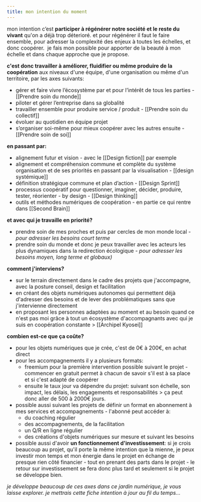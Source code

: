 ```yaml
---
title: mon intention du moment
---
```


mon intention c’est **participer à régénérer notre société et le reste du vivant** qu'on a déjà trop déterioré. et pour régénérer il faut le faire ensemble, pour adresser la complexité des enjeux à toutes les échelles, et donc coopérer. 
je fais mon possible pour apporter de la beauté à mon échelle et dans chaque approche que je propose.


**c'est donc travailler à améliorer, fluidifier ou même produire de la coopération** aux niveaux d'une équipe, d'une organisation ou même d'un territoire, par les axes suivants:

-   gérer et faire vivre l’écosystème par et pour l’intérêt de tous les parties - [[Prendre soin du monde]]
-   piloter et gérer l’entreprise dans sa globalité 
-   travailler ensemble pour produire service / produit - [[Prendre soin du collectif]]
-   évoluer au quotidien en équipe projet 
-   s’organiser soi-même pour mieux coopérer avec les autres ensuite - [[Prendre soin de soi]]


**en passant par:**

-   alignement futur et vision - avec le [[Design fiction]] par exemple
-   alignement et compréhension commune et complète du système organisation et de ses priorités en passant par la visualisation - [[design systémique]]
-   définition stratégique commune et plan d’action - [[Design Sprint]]
-   processus coopératif pour questionner, imaginer, décider, produire, tester, réorienter - by design - [[Design thinking]]
-   outils et méthodes numériques de coopération - en partie ce qui rentre dans [[Second Brain]]

**et avec qui je travaille en priorité?**

- prendre soin de mes proches et puis par cercles de mon monde local - *pour adresser les besoins court terme*
- prendre soin du monde et donc je peux travailler avec les acteurs les plus dynamiques dans la redirection écologique - *pour adresser les besoins moyen, long terme et globaux)*

**comment j'interviens?**

- sur le terrain directement dans le cadre des projets que j'accompagne, avec la posture conseil, design et facilitation
- en créant des objets numériques autonomes qui permettent déjà d'adresser des besoins et de lever des problématiques sans que j'intervienne directement
- en proposant les personnes adaptées au moment et au besoin quand ce n'est pas moi grâce à tout un écosystème d'accompagnants avec qui je suis en coopération constante > [[Archipel Kyosei]]

**combien est-ce que ça coûte?**

- pour les objets numériques que je crée, c'est de 0€ à 200€, en achat direct
- pour les accompagnements il y a plusieurs formats:
	- freemium pour la première intervention possible suivant le projet - commencer en gratuit permet à chacun de savoir s'il est à sa place et si c'est adapté de coopérer
	- ensuite le taux jour va dépendre du projet: suivant son échelle, son impact, les délais, les engagements et responsabilités > ça peut donc aller de 500 à 2000€ jours.
- possible aussi suivant les projets de définir un format en abonnement à mes services et accompagnements - l'abonné peut accéder à:
	- du coaching régulier
	- des accompagnements, de la facilitation
	- un Q/R en ligne régulier
	- des créations d'objets numériques sur mesure et suivant les besoins
- possible aussi d'avoir **un fonctionnement d'investissement**: si je crois beaucoup au projet, qu'il porte la même intention que la mienne, je peux investir mon temps et mon énergie dans le projet en échange de presque rien côté financier - tout en prenant des parts dans le projet - le retour sur investissement se fera donc plus tard et seulement si le projet se développe bien.


*je développe beaucoup de ces axes dans ce jardin numérique, je vous laisse explorer. je mettrais cette fiche intention à jour au fil du temps...*